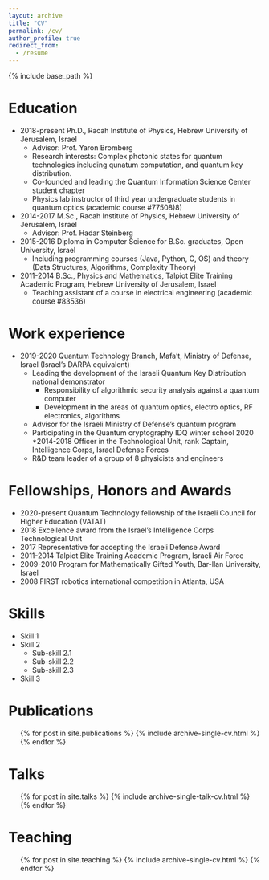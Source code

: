 ```yaml
---
layout: archive
title: "CV"
permalink: /cv/
author_profile: true
redirect_from:
  - /resume
---
```


{% include base_path %}

Education
======
* 2018-present  Ph.D., Racah Institute of Physics, Hebrew University of Jerusalem, Israel
  * Advisor: Prof. Yaron Bromberg
  * Research interests: Complex photonic states for quantum technologies including qunatum computation, and quantum key distribution.
  * Co-founded and leading the Quantum Information Science Center student chapter
  * Physics lab instructor of third year undergraduate students in quantum optics (academic course #77508)8)
* 2014-2017   M.Sc., Racah Institute of Physics, Hebrew University of Jerusalem, Israel
  * Advisor: Prof. Hadar Steinberg
* 2015-2016   Diploma in Computer Science for B.Sc. graduates, Open University, Israel
  * Including programming courses (Java, Python, C, OS) and theory (Data Structures, Algorithms, Complexity Theory)
* 2011-2014   B.Sc., Physics and Mathematics, Talpiot Elite Training Academic Program, Hebrew University of Jerusalem, Israel
  * Teaching assistant of a course in electrical engineering (academic course #83536)


Work experience
======
* 2019-2020  Quantum Technology Branch, Mafa’t, Ministry of Defense, Israel (Israel’s DARPA equivalent)
  * Leading the development of the Israeli Quantum Key Distribution national demonstrator
    * Responsibility of algorithmic security analysis against a quantum computer
    * Development in the areas of quantum optics, electro optics, RF electronics, algorithms
  * Advisor for the Israeli Ministry of Defense’s quantum program  
  * Participating in the Quantum cryptography IDQ winter school 2020 
*2014-2018  Officer in the Technological Unit, rank Captain, Intelligence Corps, Israel Defense Forces
  * R&D team leader of a group of 8 physicists and engineers 

Fellowships, Honors and Awards
======
* 2020-present 	Quantum Technology fellowship of the Israeli Council for Higher Education (VATAT)
* 2018	 	      Excellence award from the Israel’s Intelligence Corps Technological Unit
* 2017		      Representative for accepting the Israeli Defense Award
* 2011-2014 	  Talpiot Elite Training Academic Program, Israeli Air Force
* 2009-2010	    Program for Mathematically Gifted Youth, Bar-Ilan University, Israel
* 2008		      FIRST robotics international competition in Atlanta, USA

Skills
======
* Skill 1
* Skill 2
  * Sub-skill 2.1
  * Sub-skill 2.2
  * Sub-skill 2.3
* Skill 3

Publications
======
  <ul>{% for post in site.publications %}
    {% include archive-single-cv.html %}
  {% endfor %}</ul>
  
Talks
======
  <ul>{% for post in site.talks %}
    {% include archive-single-talk-cv.html %}
  {% endfor %}</ul>
  
Teaching
======
  <ul>{% for post in site.teaching %}
    {% include archive-single-cv.html %}
  {% endfor %}</ul>
  

